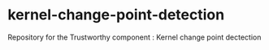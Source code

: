 # kernel-change-point-detection
Repository for the Trustworthy component : Kernel change point dectection
